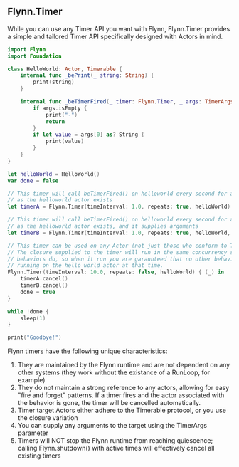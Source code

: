 ## Flynn.Timer

While you can use any Timer API you want with Flynn, Flynn.Timer provides a simple and tailored Timer API specifically designed with Actors in mind.

```swift
import Flynn
import Foundation

class HelloWorld: Actor, Timerable {
    internal func _bePrint(_ string: String) {
        print(string)
    }

    internal func _beTimerFired(_ timer: Flynn.Timer, _ args: TimerArgs) {
        if args.isEmpty {
            print("-")
            return
        }
        if let value = args[0] as? String {
            print(value)
        }
    }
}

let helloWorld = HelloWorld()
var done = false

// This timer will call beTimerFired() on helloworld every second for as long
// as the helloworld actor exists
let timerA = Flynn.Timer(timeInterval: 1.0, repeats: true, helloWorld)

// This timer will call beTimerFired() on helloworld every second for as long
// as the helloworld actor exists, and it supplies arguments
let timerB = Flynn.Timer(timeInterval: 1.0, repeats: true, helloWorld, ["Hello World"])

// This timer can be used on any Actor (not just those who conform to Timerable)
// The closure supplied to the timer will run in the same concurrency safe manner
// behaviors do, so when it run you are garaunteed that no other behaviors are
// running on the hello world actor at that time.
Flynn.Timer(timeInterval: 10.0, repeats: false, helloWorld) { (_) in
    timerA.cancel()
    timerB.cancel()
    done = true
}

while !done {
    sleep(1)
}

print("Goodbye!")
```

Flynn timers have the following unique characteristics:

1. They are maintained by the Flynn runtime and are not dependent on any other systems (they work without the existance of a RunLoop, for example)
2. They do not maintain a strong reference to any actors, allowing for easy "fire and forget" patterns. If a timer fires and the actor associated with the behavior is gone, the timer will be cancelled automatically. 
3. Timer target Actors either adhere to the Timerable protocol, or you use the closure variation
4. You can supply any arguments to the target using the TimerArgs parameter
5. Timers will NOT stop the Flynn runtime from reaching quiescence; calling Flynn.shutdown() with active times will effectively cancel all existing timers